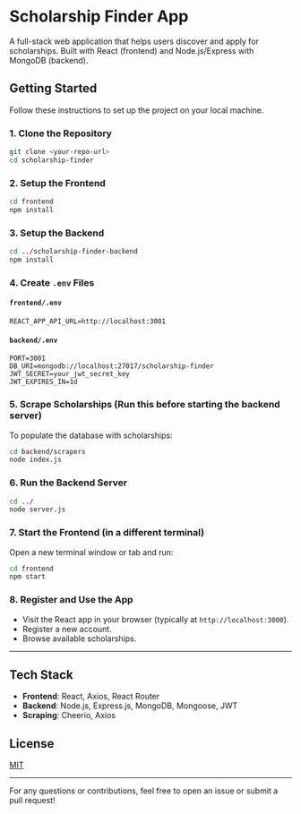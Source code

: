 # Scholarship Finder App

A full-stack web application that helps users discover and apply for scholarships. Built with React (frontend) and Node.js/Express with MongoDB (backend).

## Getting Started

Follow these instructions to set up the project on your local machine.

### 1. Clone the Repository

```bash
git clone <your-repo-url>
cd scholarship-finder
```

### 2. Setup the Frontend

```bash
cd frontend
npm install
```

### 3. Setup the Backend

```bash
cd ../scholarship-finder-backend
npm install
```

### 4. Create `.env` Files

#### `frontend/.env`

```
REACT_APP_API_URL=http://localhost:3001
```

#### `backend/.env`

```
PORT=3001
DB_URI=mongodb://localhost:27017/scholarship-finder
JWT_SECRET=your_jwt_secret_key
JWT_EXPIRES_IN=1d
```

### 5. Scrape Scholarships (Run this before starting the backend server)

To populate the database with scholarships:

```bash
cd backend/scrapers
node index.js
```

### 6. Run the Backend Server

```bash
cd ../
node server.js
```

### 7. Start the Frontend (in a different terminal)

Open a new terminal window or tab and run:

```bash
cd frontend
npm start
```

### 8. Register and Use the App

* Visit the React app in your browser (typically at `http://localhost:3000`).
* Register a new account.
* Browse available scholarships.

---

## Tech Stack

* **Frontend**: React, Axios, React Router
* **Backend**: Node.js, Express.js, MongoDB, Mongoose, JWT
* **Scraping**: Cheerio, Axios

## License

[MIT](LICENSE)

---

For any questions or contributions, feel free to open an issue or submit a pull request!
